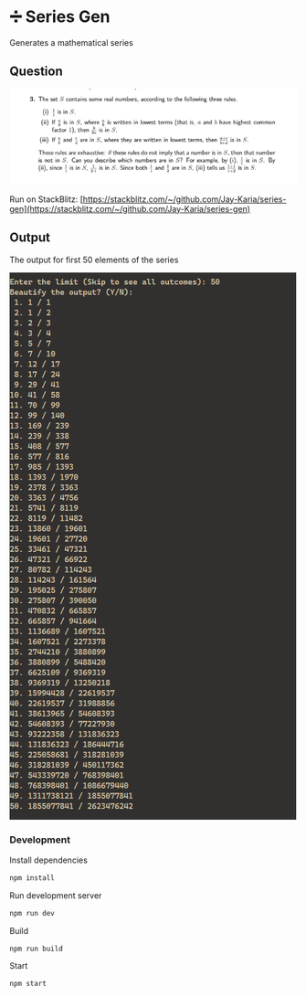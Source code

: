 # ➗ Series Gen

Generates a mathematical series

## Question

![Question](./public/question.jpeg)

Run on StackBlitz: [https://stackblitz.com/~/github.com/Jay-Karia/series-gen](https://stackblitz.com/~/github.com/Jay-Karia/series-gen)

## Output

The output for first 50 elements of the series

![Output](./public/first50.png)

### Development

Install dependencies

```bash
npm install
```

Run development server

```bash
npm run dev
```

Build

```bash
npm run build
```

Start

```bash
npm start
```
